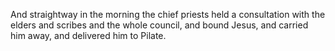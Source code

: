 And straightway in the morning the chief priests held a consultation with the elders and scribes and the whole council, and bound Jesus, and carried him away, and delivered him to Pilate.
